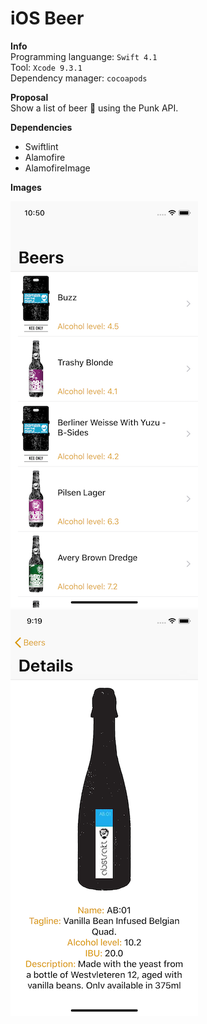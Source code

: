 # iOS Beer

**Info**  
Programming languange: `Swift 4.1`  
Tool: `Xcode 9.3.1`  
Dependency manager: `cocoapods`

**Proposal**  
Show a list of beer 🍺 using the Punk API.

**Dependencies**  
- Swiftlint  
- Alamofire  
- AlamofireImage

**Images**  

![Image](Docs/Images/screenshots/01.png)
![Image](Docs/Images/screenshots/02.png)
